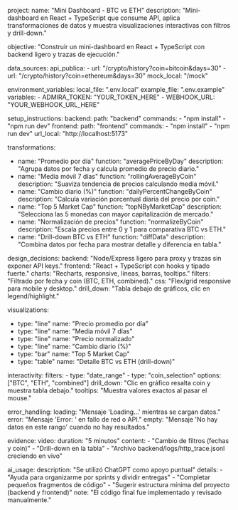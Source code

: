 project:
  name: "Mini Dashboard - BTC vs ETH"
  description: "Mini-dashboard en React + TypeScript que consume API, aplica transformaciones de datos y muestra visualizaciones interactivas con filtros y drill-down."
  
objective: "Construir un mini-dashboard en React + TypeScript con backend ligero y trazas de ejecución."

data_sources:
  api_publica:
    - url: "/crypto/history?coin=bitcoin&days=30"
    - url: "/crypto/history?coin=ethereum&days=30"
  mock_local: "/mock"

environment_variables:
  local_file: ".env.local"
  example_file: ".env.example"
  variables:
    - ADMIRA_TOKEN: "YOUR_TOKEN_HERE"
    - WEBHOOK_URL: "YOUR_WEBHOOK_URL_HERE"

setup_instructions:
  backend:
    path: "backend"
    commands:
      - "npm install"
      - "npm run dev"
  frontend:
    path: "frontend"
    commands:
      - "npm install"
      - "npm run dev"
  url_local: "http://localhost:5173"

transformations:
  - name: "Promedio por día"
    function: "averagePriceByDay"
    description: "Agrupa datos por fecha y calcula promedio de precio diario."
  - name: "Media móvil 7 días"
    function: "rollingAverageByCoin"
    description: "Suaviza tendencia de precios calculando media móvil."
  - name: "Cambio diario (%)"
    function: "dailyPercentChangeByCoin"
    description: "Calcula variación porcentual diaria del precio por coin."
  - name: "Top 5 Market Cap"
    function: "topNByMarketCap"
    description: "Selecciona las 5 monedas con mayor capitalización de mercado."
  - name: "Normalización de precios"
    function: "normalizeByCoin"
    description: "Escala precios entre 0 y 1 para comparativa BTC vs ETH."
  - name: "Drill-down BTC vs ETH"
    function: "diffData"
    description: "Combina datos por fecha para mostrar detalle y diferencia en tabla."

design_decisions:
  backend: "Node/Express ligero para proxy y trazas sin exponer API keys."
  frontend: "React + TypeScript con hooks y tipado fuerte."
  charts: "Recharts, responsive, líneas, barras, tooltips."
  filters: "Filtrado por fecha y coin (BTC, ETH, combined)."
  css: "Flex/grid responsive para mobile y desktop."
  drill_down: "Tabla debajo de gráficos, clic en legend/highlight."

visualizations:
  - type: "line"
    name: "Precio promedio por día"
  - type: "line"
    name: "Media móvil 7 días"
  - type: "line"
    name: "Precio normalizado"
  - type: "line"
    name: "Cambio diario (%)"
  - type: "bar"
    name: "Top 5 Market Cap"
  - type: "table"
    name: "Detalle BTC vs ETH (drill-down)"

interactivity:
  filters:
    - type: "date_range"
    - type: "coin_selection"
      options: ["BTC", "ETH", "combined"]
  drill_down: "Clic en gráfico resalta coin y muestra tabla debajo."
  tooltips: "Muestra valores exactos al pasar el mouse."

error_handling:
  loading: "Mensaje 'Loading...' mientras se cargan datos."
  error: "Mensaje 'Error: <error>' en fallo de red o API."
  empty: "Mensaje 'No hay datos en este rango' cuando no hay resultados."

evidence:
  video:
    duration: "5 minutos"
    content:
      - "Cambio de filtros (fechas y coin)"
      - "Drill-down en la tabla"
      - "Archivo backend/logs/http_trace.jsonl creciendo en vivo"

ai_usage:
  description: "Se utilizó ChatGPT como apoyo puntual"
  details:
    - "Ayuda para organizarme por sprints y dividir entregas"
    - "Completar pequeños fragmentos de código"
    - "Sugerir estructura mínima del proyecto (backend y frontend)"
  note: "El código final fue implementado y revisado manualmente."


